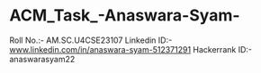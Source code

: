 # ACM_Task_-Anaswara-Syam-
Roll No.:- AM.SC.U4CSE23107
Linkedin ID:- www.linkedin.com/in/anaswara-syam-512371291
Hackerrank ID:- anaswarasyam22
